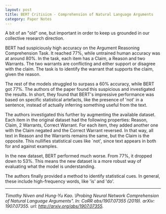 ```yaml
---
layout: post
title: BERT Critisicm - Comprehension of Natural Language Arguments
category: Paper Notes
---
```


A bit of an "old" one, but important in order to keep us grounded in our collective research direction.

BERT had suspiciously high accuracy on the Argument Reasoning Comprehension Task. It reached 77\%, while untrained human accuracy was at around 80\%. In the task, each item has a Claim, a Reason and two Warrants. The two warrants are conflicting and either support or disagree with the claim. The task is to identify the warrant that supports the claim, given the reason.

The rest of the models struggled to surpass a 60\% accuracy, while BERT got 77\%. The authors of the paper found this suspicious and investigated the results. In short, they found that BERT's impressive performance was based on specific statistical artefacts, like the presence of 'not' in a sentence, instead of actually inferring something useful from the text.

The authors investigated this further by augmenting the available dataset. Each item in the original dataset had the following properties: Reason, Claim, 2 Warrants, Correct Warrant. For each item, they added another one with the Claim negated and the Correct Warrant reversed. In that way, all text in Reason and the Warrants remains the same, but the Claim is the opposite. This nullifies statistical cues like `not', since text appears in both for and against examples.

In the new dataset, BERT performed much worse. From 77\%, it dropped down to 53\%. This means the new dataset is a more robust way of evaluating what the model is understanding.

The authors finally provided a method to identify statistical cues. In general, these include high-frequency words, like 'is' and 'do'.

---
*Timothy Niven and Hung-Yu Kao. \Probing Neural Network Comprehension of Natural Language Arguments". In: CoRR abs/1907.07355 (2019). arXiv: 1907.07355. url: http://arxiv.org/abs/1907.07355.*
